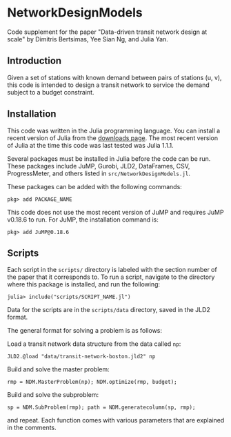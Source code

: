 # NetworkDesignModels

Code supplement for the paper "Data-driven transit network design at scale" by Dimitris Bertsimas, Yee Sian Ng, and Julia Yan.

## Introduction

Given a set of stations with known demand between pairs of stations (u, v), this code is intended to design a transit network to service the demand subject to a budget constraint.

## Installation

This code was written in the Julia programming language.  You can install a recent version of Julia from the [downloads page](http://julialang.org/downloads/). The most recent version of Julia at the time this code was last tested was Julia 1.1.1.

Several packages must be installed in Julia before the code can be run. These packages include JuMP, Gurobi, JLD2, DataFrames, CSV, ProgressMeter, and others listed in `src/NetworkDesignModels.jl`.

These packages can be added with the following commands:

```pkg> add PACKAGE_NAME```

This code does not use the most recent version of JuMP and requires JuMP v0.18.6 to run.  For JuMP, the installation command is:

```pkg> add JuMP@0.18.6```

## Scripts

Each script in the ```scripts/``` directory is labeled with the section number of the paper that it corresponds to.  To run a script, navigate to the directory where this package is installed, and run the following:

```julia> include("scripts/SCRIPT_NAME.jl")```

Data for the scripts are in the ```scripts/data``` directory, saved in the JLD2 format.

The general format for solving a problem is as follows:

Load a transit network data structure from the data called `np`:

```
JLD2.@load "data/transit-network-boston.jld2" np 
```

Build and solve the master problem:

```
rmp = NDM.MasterProblem(np); NDM.optimize(rmp, budget);
```

Build and solve the subproblem:

```
sp = NDM.SubProblem(rmp); path = NDM.generatecolumn(sp, rmp);
```

and repeat.  Each function comes with various parameters that are explained in the comments.
